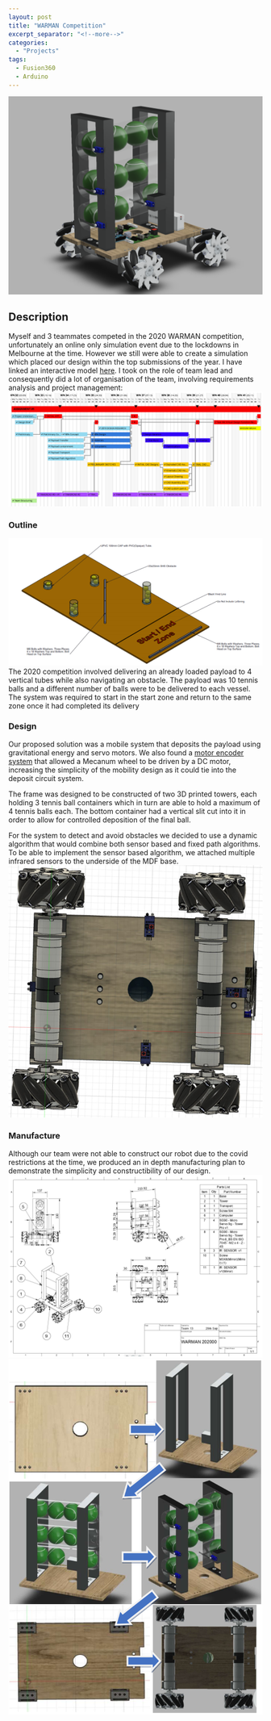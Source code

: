 ```yaml
---
layout: post
title: "WARMAN Competition"
excerpt_separator: "<!--more-->"
categories: 
  - "Projects"
tags:
  - Fusion360
  - Arduino
---
```


![Elevation](/assets/personal/WARMAN/WARMAN-2.png)
<!--more-->
## Description
Myself and 3 teammates competed in the 2020 WARMAN competition, unfortunately an online only simulation event due to the lockdowns in Melbourne at the time. However we still were able to create a simulation which placed our design within the top submissions of the year. I have linked an interactive model [here]( https://a360.co/36fvWdw).
I took on the role of team lead and consequently did a lot of organisation of the team, involving requirements analysis and project management:
![Elevation](/assets/personal/WARMAN/WARMAN-4.png)

### Outline
![Elevation](/assets/personal/WARMAN/WARMAN-1.png)
The 2020 competition involved delivering an already loaded payload to 4 vertical tubes while also navigating an obstacle. The payload was 10 tennis balls and a different number of balls were to be delivered to each vessel. The system was required to start in the start zone and return to the same zone once it had completed its delivery

### Design
Our proposed solution was a mobile system that deposits the payload using gravitational energy and servo motors. We also found a [motor encoder system](https://core-electronics.com.au/makeblock-36mm-encoder-dc-motor-pack.html) that allowed a Mecanum wheel to be driven by a DC motor, increasing the simplicity of the mobility design as it could tie into the deposit circuit system.

The frame was designed to be constructed of two 3D printed towers, each holding 3 tennis ball containers which in turn are able to hold a maximum of 4 tennis balls each. The bottom container had a vertical slit cut into it in order to allow for controlled deposition of the final ball.

For the system to detect and avoid obstacles we decided to use a dynamic algorithm that would combine both sensor based and fixed path algorithms. To be able to implement the sensor based algorithm, we attached multiple infrared sensors to the underside of the MDF base.
![Elevation](/assets/personal/WARMAN/WARMAN-5.png)

### Manufacture
Although our team were not able to construct our robot due to the covid restrictions at the time, we produced an in depth manufacturing plan to demonstrate the simplicity and constructibility of our design.
![Elevation](/assets/personal/WARMAN/WARMAN-3.png)
![Elevation](/assets/personal/WARMAN/WARMAN-6.png)
